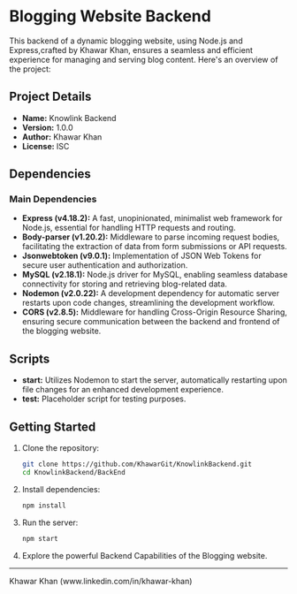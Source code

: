 # Blogging Website Backend

This backend of a dynamic blogging website, using Node.js and Express,crafted by Khawar Khan, ensures a seamless and efficient experience for managing and serving blog content. Here's an overview of the project:

## Project Details

- **Name:** Knowlink Backend
- **Version:** 1.0.0
- **Author:** Khawar Khan
- **License:** ISC

## Dependencies

### Main Dependencies

- **Express (v4.18.2):** A fast, unopinionated, minimalist web framework for Node.js, essential for handling HTTP requests and routing.
- **Body-parser (v1.20.2):** Middleware to parse incoming request bodies, facilitating the extraction of data from form submissions or API requests.
- **Jsonwebtoken (v9.0.1):** Implementation of JSON Web Tokens for secure user authentication and authorization.
- **MySQL (v2.18.1):** Node.js driver for MySQL, enabling seamless database connectivity for storing and retrieving blog-related data.
- **Nodemon (v2.0.22):** A development dependency for automatic server restarts upon code changes, streamlining the development workflow.
- **CORS (v2.8.5):** Middleware for handling Cross-Origin Resource Sharing, ensuring secure communication between the backend and frontend of the blogging website.

## Scripts

- **start:** Utilizes Nodemon to start the server, automatically restarting upon file changes for an enhanced development experience.
- **test:** Placeholder script for testing purposes.

## Getting Started

1. Clone the repository:
   ```bash
   git clone https://github.com/KhawarGit/KnowlinkBackend.git
   cd KnowlinkBackend/BackEnd
2. Install dependencies:
   ```bash
   npm install
3. Run the server:
   ```bash
   npm start
4. Explore the powerful Backend Capabilities of the Blogging website.

<hr />
Khawar Khan (www.linkedin.com/in/khawar-khan)
